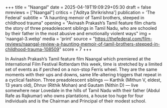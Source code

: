 +++
title = "Naangal"
date = 2025-04-19T19:09:29+05:30
draft = false
mreviews = ["Naangal"]
critics = ['Aditya Shrikrishna']
publication = 'The Federal'
subtitle = "A haunting memoir of Tamil brothers, steeped in childhood trauma"
opening = "Avinash Prakash’s Tamil feature film charts the story of three preadolescent siblings in Tamil Nadu, who are schooled by their father in the most abusive and emotionally violent ways"
img = 'naangal-3.webp'
media = 'print'
source = "https://thefederal.com/film-reviews/naangal-review-a-haunting-memoir-of-tamil-brothers-steeped-in-childhood-trauma-108509"
score = 7
+++

In Avinash Prakash’s Tamil feature film Naangal which premiered at the International Film Festival Rotterdam this week, time is stretched by a limited set of events as if perched on a non-stop Ferris wheel. They are the same moments with their ups and downs, same life-altering triggers that repeat in a cyclical fashion. Three preadolescent siblings — Karthik (Mithun V, eldest, 13 years old), Dhruv (Rithik Mohan) and Gautam (Nithin D) — live somewhere near Lovedale in the hills of Tamil Nadu with their father (Abdul Rafe as Rajkumar) who owns plantations, a house too huge for four individuals and is the Chairman and Principal of their modest school.
